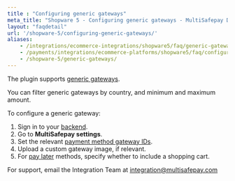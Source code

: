 ```yaml
---
title : "Configuring generic gateways"
meta_title: "Shopware 5 - Configuring generic gateways - MultiSafepay Docs"
layout: "faqdetail"
url: '/shopware-5/configuring-generic-gateways/'
aliases:
    - /integrations/ecommerce-integrations/shopware5/faq/generic-gateways
    - /payments/integrations/ecommerce-platforms/shopware5/faq/configuring-generic-gateways/
    - /shopware-5/generic-gateways/
---
```


The plugin supports [generic gateways](/developer/generic-gateways/).

You can filter generic gateways by country, and minimum and maximum amount.

To configure a generic gateway:

1. Sign in to your [backend](/glossaries/multisafepay-glossary/#backend).
2. Go to **MultiSafepay settings**.
3. Set the relevant [payment method gateway IDs](/developer/gateway-codes).
4. Upload a custom gateway image, if relevant.
5. For [pay later](/payment-methods/pay-later/) methods, specify whether to include a shopping cart.

For support, email the Integration Team at <integration@multisafepay.com>


